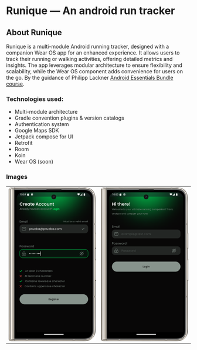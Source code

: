 # Runique &mdash; An android run tracker


## About Runique

Runique is a multi-module Android running tracker, designed with a companion Wear OS app for an enhanced experience. It allows users to track their running or walking activities, offering detailed metrics and insights. The app leverages modular architecture to ensure flexibility and scalability, while the Wear OS component adds convenience for users on the go.
By the guidance of Philipp Lackner [Android Essentials Bundle course](https://pl-coding.com/android-essentials-bundle).
 

### Technologies used:
- Multi-module architecture
- Gradle convention plugins & version catalogs
- Authentication system
- Google Maps SDK
- Jetpack compose for UI
- Retrofit
- Room
- Koin
- Wear OS (soon)

### Images

|                          |                          |
|--------------------------|--------------------------|
| <img src="https://raw.githubusercontent.com/Vectorr22/Runique/master/register.png" alt="Descripción de la imagen" width ="350"/> | <img src="https://raw.githubusercontent.com/Vectorr22/Runique/master/login.png" alt="Descripción de la imagen" width ="350"/> |



